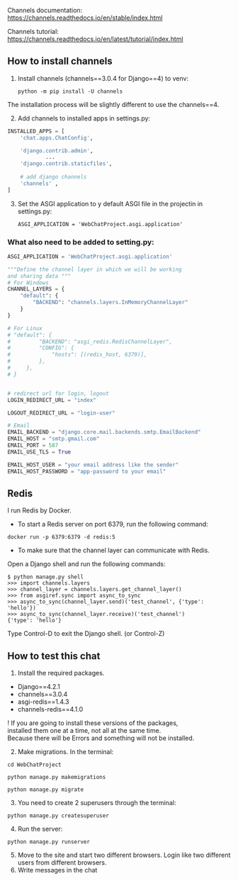 Channels documentation: https://channels.readthedocs.io/en/stable/index.html  

Channels tutorial: https://channels.readthedocs.io/en/latest/tutorial/index.html

## How to install channels
1) Install channels (channels==3.0.4 for Django==4) to venv:  

    `python -m pip install -U channels`  

The installation process will be slightly different to use the channels==4.  

2) Add channels to installed apps in settings.py:

```python
INSTALLED_APPS = [
    'chat.apps.ChatConfig',

    'django.contrib.admin',
            ...
    'django.contrib.staticfiles',
     
    # add django channels
    'channels' ,
]
```

3) Set the ASGI application to y default ASGI file in the projectin in settings.py:  

    `ASGI_APPLICATION = 'WebChatProject.asgi.application'`  

### What also need to be added to setting.py:  

```python
ASGI_APPLICATION = 'WebChatProject.asgi.application'

"""Define the channel layer in which we will be working 
and sharing data """
# For Windows
CHANNEL_LAYERS = {
    "default": {
        "BACKEND": "channels.layers.InMemoryChannelLayer"
    }
}

# For Linux
# "default": {
#         "BACKEND": "asgi_redis.RedisChannelLayer",
#         "CONFIG": {
#             "hosts": [(redis_host, 6379)],
#         },
#     },
# }


# redirect url for login, logout
LOGIN_REDIRECT_URL = "index"

LOGOUT_REDIRECT_URL = "login-user"

# Email
EMAIL_BACKEND = "django.core.mail.backends.smtp.EmailBackend"
EMAIL_HOST = "smtp.gmail.com"
EMAIL_PORT = 587
EMAIL_USE_TLS = True

EMAIL_HOST_USER = "your email address like the sender"
EMAIL_HOST_PASSWORD = "app-password to your email"
```

## Redis

I run Redis by Docker.

* To start a Redis server on port 6379, run the following command:

`docker run -p 6379:6379 -d redis:5`  

* To make sure that the channel layer can communicate with Redis.  

Open a Django shell and run the following commands:  

```commandline
$ python manage.py shell
>>> import channels.layers
>>> channel_layer = channels.layers.get_channel_layer()
>>> from asgiref.sync import async_to_sync
>>> async_to_sync(channel_layer.send)('test_channel', {'type': 'hello'})
>>> async_to_sync(channel_layer.receive)('test_channel')
{'type': 'hello'}
```  

Type Control-D to exit the Django shell. (or Control-Z)

## How to test this chat
1) Install the required packages.    
* Django==4.2.1  
* channels==3.0.4 
* asgi-redis==1.4.3 
* channels-redis==4.1.0   

! If you are going to install these versions of the packages,   
installed them one at a time, not all at the same time.   
Because there will be Errors and something will not be installed.   

2) Make migrations. In the terminal:

`cd WebChatProject`  

`python manage.py makemigrations`

`python manage.py migrate`  

3) You need to create 2 superusers through the terminal:  

`python manage.py createsuperuser`  

4) Run the server:  

`python manage.py runserver`  

5) Move to the site and start two different browsers. 
Login like two different users from different browsers.
6) Write messages in the chat

